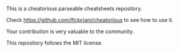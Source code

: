 This is a cheatorious parseable cheatsheets repository.

Check https://github.com/lfcipriani/cheatorious to see how to use it.

Your contribution is very valuable to the community.

This repository follows the MIT license.